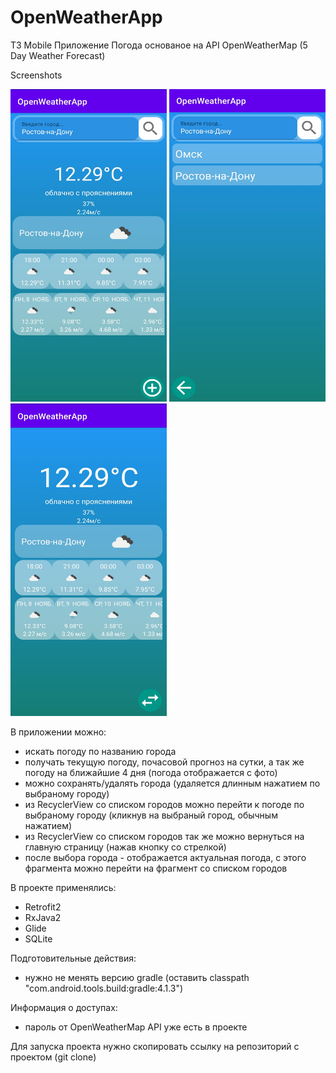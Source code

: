 # OpenWeatherApp

ТЗ Mobile
Приложение Погода основаное на API OpenWeatherMap (5 Day Weather Forecast)

Screenshots

<img src="screenshots/Screenshot_main.jpg" width="250" height="500"/> <img src="screenshots/Screenshot_favcity.jpg" width="250" height="500"/> <img src="screenshots/Screenshot_changecity.jpg" width="250" height="500"/>

В приложении можно:
- искать погоду по названию города
- получать текущую погоду, почасовой прогноз на сутки, а так же погоду на ближайшие 4 дня (погода отображается с фото)
- можно сохранять/удалять города (удаляется длинным нажатием по выбраному городу)
- из RecyclerView со списком городов можно перейти к погоде по выбраному городу (кликнув на выбраный город, обычным нажатием)
- из RecyclerView со списком городов так же можно вернуться на главную страницу (нажав кнопку со стрелкой)
- после выбора города - отображается актуальная погода, с этого фрагмента можно перейти на фрагмент со списком городов

В проекте применялись:
- Retrofit2
- RxJava2
- Glide
- SQLite

Подготовительные действия:
- нужно не менять версию gradle (оставить classpath "com.android.tools.build:gradle:4.1.3")

Информация о доступах:
- пароль от OpenWeatherMap API уже есть в проекте

Для запуска проекта нужно скопировать ссылку на репозиторий с проектом (git clone)
